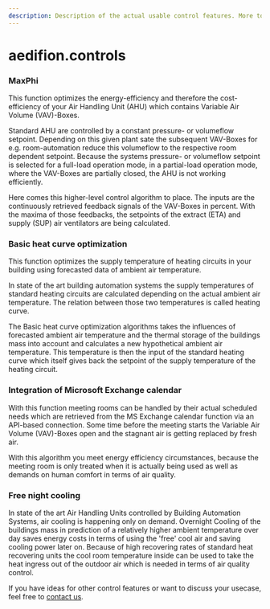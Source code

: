 ```yaml
---
description: Description of the actual usable control features. More to come.
---
```


# aedifion.controls

### MaxPhi

This function optimizes the energy-efficiency and therefore the cost-efficiency of your Air Handling Unit \(AHU\) which contains Variable Air Volume \(VAV\)-Boxes. 

Standard AHU are controlled by a constant pressure- or volumeflow setpoint. Depending on this given plant sate the subsequent VAV-Boxes for e.g. room-automation reduce this volumeflow to the respective room dependent setpoint. Because the systems pressure- or volumeflow setpoint is selected for a full-load operation mode, in a partial-load operation mode, where the VAV-Boxes are partially closed, the AHU is not working efficiently. 

Here comes this higher-level control algorithm to place. The inputs are the continuously retrieved feedback signals of the VAV-Boxes in percent. With the maxima of those feedbacks, the setpoints of the extract \(ETA\) and supply \(SUP\) air ventilators are being calculated.

### Basic heat curve optimization

This function optimizes the supply temperature of heating circuits in your building using forecasted data of ambient air temperature.

In state of the art building automation systems the supply temperatures of standard heating circuits are calculated depending on the actual ambient air temperature. The relation between those two temperatures is called heating curve. 

The Basic heat curve optimization algorithms takes the influences of forecasted ambient air temperature and the thermal storage of the buildings mass into account and calculates a new hypothetical ambient air temperature. This temperature is then the input of the standard heating curve which itself gives back the setpoint of the supply temperature of the heating circuit.

### Integration of Microsoft Exchange calendar

With this function meeting rooms can be handled by their actual scheduled needs which are retrieved from the MS Exchange calendar function via an API-based connection. Some time before the meeting starts the Variable Air Volume \(VAV\)-Boxes open and the stagnant air is getting replaced by fresh air. 

With this algorithm you meet energy efficiency circumstances, because the meeting room is only treated when it is actually being used as well as demands on human comfort in terms of air quality. 

### Free night cooling

In state of the art Air Handling Units controlled by Building Automation Systems, air cooling is happening only on demand. Overnight Cooling of the buildings mass in prediction of a relatively higher ambient temperature over day saves energy costs in terms of using the 'free' cool air and saving cooling power later on. Because of high recovering rates of standard heat recovering units the cool room temperature inside can be used to take the heat ingress out of the outdoor air which is needed in terms of air quality control.

If you have ideas for other control features or want to discuss your usecase, feel free to [contact us](contact.md).

